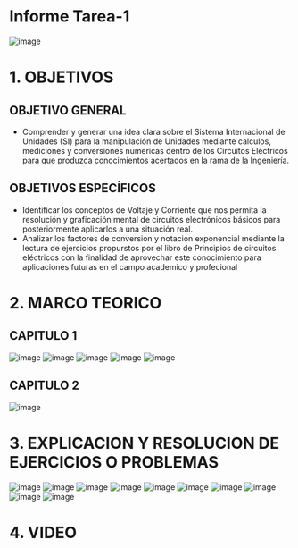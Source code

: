 # Informe Tarea-1
![image](https://user-images.githubusercontent.com/117187676/200741624-c28925d6-e2e8-455e-8b8b-59d5a936a0ca.png)
# 1. OBJETIVOS
## OBJETIVO GENERAL
* Comprender y generar una idea clara sobre el Sistema Internacional de Unidades (SI) para la manipulación de Unidades mediante calculos, mediciones y conversiones numericas dentro de los Circuitos Eléctricos para que produzca conocimientos acertados en la rama de la Ingeniería.
## OBJETIVOS ESPECÍFICOS
* Identificar los conceptos de Voltaje y Corriente que nos permita la resolución y graficación mental de circuitos electrónicos básicos para posteriormente aplicarlos a una situación real.
* Analizar los factores de conversion y notacion exponencial mediante la lectura de ejercicios propurstos por el libro de Principios de circuitos eléctricos con la finalidad de aprovechar este conocimiento para aplicaciones futuras en el campo academico y profecional
# 2. MARCO TEORICO
## CAPITULO 1
![image](https://user-images.githubusercontent.com/117187676/200752485-3a6488ef-7908-4ff0-ad7e-089d1b278d83.png)
![image](https://user-images.githubusercontent.com/117187676/200754237-1a1eefa3-e100-48d1-ae83-fa400886d6f9.png)
![image](https://user-images.githubusercontent.com/117187676/200755010-28eb47f2-91ec-499a-b907-730f8de7be2a.png)
![image](https://user-images.githubusercontent.com/117187676/200755876-999afa3e-aedf-435a-bc4f-b6b54d127f12.png)
![image](https://user-images.githubusercontent.com/117187676/200757352-9cce1e72-57b2-4d78-94d3-711c725270fb.png)
## CAPITULO 2
![image](https://user-images.githubusercontent.com/117187676/200757526-e0df749d-ed37-48a4-bff6-c25cea2af238.png)
# 3. EXPLICACION Y RESOLUCION DE EJERCICIOS O PROBLEMAS
![image](https://user-images.githubusercontent.com/117187676/200961950-4094dc6e-eced-4b7f-ac95-9482136be59f.png)
![image](https://user-images.githubusercontent.com/117187676/200961963-fd6d5811-89ad-41c2-b05e-ff5e6a9b13aa.png)
![image](https://user-images.githubusercontent.com/117187676/200961978-4bca588a-7d91-4ae5-84a7-bf1f18d26967.png)
![image](https://user-images.githubusercontent.com/117187676/200961992-d9d797f6-6f33-4799-b6f8-85563d1b4b8b.png)
![image](https://user-images.githubusercontent.com/117187676/200962022-c07f4032-bdb8-4a40-bbdc-02de8bd7e470.png)
![image](https://user-images.githubusercontent.com/117187676/200962046-f72df420-7401-447a-bd21-824cf418ee07.png)
![image](https://user-images.githubusercontent.com/117187676/200962055-28b846b8-071a-417d-a6ec-470de8508259.png)
![image](https://user-images.githubusercontent.com/117187676/200962070-bfd695ad-697d-487b-84a6-35a2d59a2de4.png)
![image](https://user-images.githubusercontent.com/117187676/200962087-9330e85f-5074-4bcb-bc01-d803fda09fe9.png)
![image](https://user-images.githubusercontent.com/117187676/200962100-776b58a0-eee6-41f1-a398-6e0d8cb8cb22.png)
# 4. VIDEO




























































































	























































	





































































































 

